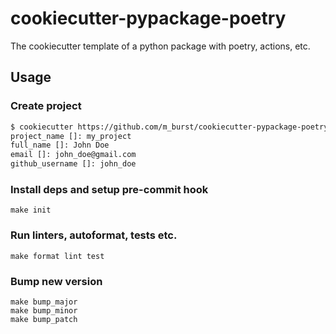 # cookiecutter-pypackage-poetry

The cookiecutter template of a python package with poetry, actions, etc.

## Usage

### Create project

```bash
$ cookiecutter https://github.com/m_burst/cookiecutter-pypackage-poetry
project_name []: my_project
full_name []: John Doe
email []: john_doe@gmail.com
github_username []: john_doe
```

### Install deps and setup pre-commit hook

    make init

### Run linters, autoformat, tests etc.

    make format lint test

### Bump new version

    make bump_major
    make bump_minor
    make bump_patch
